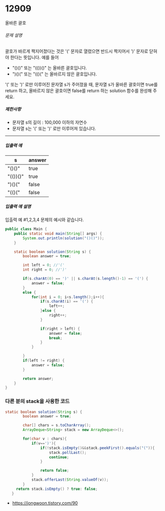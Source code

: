 # 12909

올바른 괄호

###### 문제 설명

괄호가 바르게 짝지어졌다는 것은 '(' 문자로 열렸으면 반드시 짝지어서 ')' 문자로 닫혀야 한다는 뜻입니다. 예를 들어

- "()()" 또는 "(())()" 는 올바른 괄호입니다.
- ")()(" 또는 "(()(" 는 올바르지 않은 괄호입니다.

'(' 또는 ')' 로만 이루어진 문자열 s가 주어졌을 때, 문자열 s가 올바른 괄호이면 true를 return 하고, 올바르지 않은 괄호이면 false를 return 하는 solution 함수를 완성해 주세요.

##### 제한사항

- 문자열 s의 길이 : 100,000 이하의 자연수
- 문자열 s는 '(' 또는 ')' 로만 이루어져 있습니다.

------

##### 입출력 예

| s        | answer |
| -------- | ------ |
| "()()"   | true   |
| "(())()" | true   |
| ")()("   | false  |
| "(()("   | false  |

##### 입출력 예 설명

입출력 예 #1,2,3,4
문제의 예시와 같습니다.

```java
public class Main {
    public static void main(String[] args) {
        System.out.println(solution("()()"));
    }

    static boolean solution(String s) {
        boolean answer = true;

        int left = 0; //'('
        int right = 0; //')'

        if(s.charAt(0) == ')' || s.charAt(s.length()-1) == '(') {
            answer = false;
        }
        else {
            for(int i = 0; i<s.length();i++){
                if(s.charAt(i) == '(') {
                    left++;
                }else {
                    right++;
                }

                if(right > left) {
                    answer = false;
                    break;
                }
            }

        }
        if(left != right) {
            answer = false;
        }

        return answer;
    }
}
```



### 다른 분의 stack을 사용한 코드

```java
static boolean solution(String s) {
        boolean answer = true;

        char[] chars = s.toCharArray();
        ArrayDeque<String> stack = new ArrayDeque<>();

        for(char v : chars){
            if(v==')'){
                if(!stack.isEmpty()&&stack.peekFirst().equals("(")){
                    stack.pollLast();
                    continue;
                }

                return false;
            }
            stack.offerLast(String.valueOf(v));
        }
     return stack.isEmpty() ? true: false;
   }
```

- https://jongwoon.tistory.com/90

